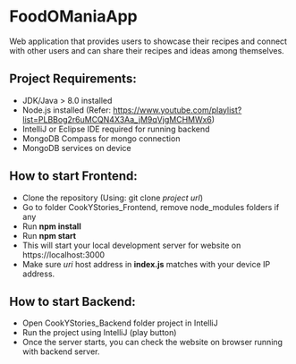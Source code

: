 # FoodOManiaApp
Web application that provides users to showcase their recipes and connect with other users and can share their recipes and ideas among themselves.

## Project Requirements:
* JDK/Java > 8.0 installed
* Node.js installed (Refer: https://www.youtube.com/playlist?list=PLBBog2r6uMCQN4X3Aa_jM9qVjgMCHMWx6)
* IntelliJ or Eclipse IDE required for running backend
* MongoDB Compass for mongo connection
* MongoDB services on device

## How to start Frontend:
* Clone the repository (Using: git clone *project url*)
* Go to folder CookYStories_Frontend, remove node_modules folders if any
* Run **npm install** 
* Run **npm start** 
* This will start your local development server for website on https://localhost:3000
* Make sure <i>uri</i> host address in <b>index.js</b> matches with your device IP address.

## How to start Backend:
* Open CookYStories_Backend folder project in IntelliJ
* Run the project using IntelliJ (play button)
* Once the server starts, you can check the website on browser running with backend server.
